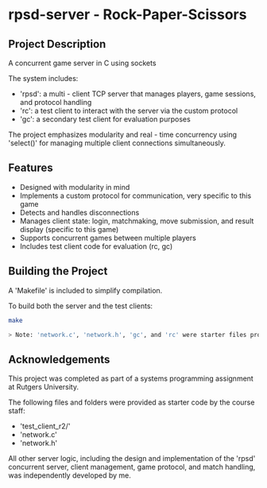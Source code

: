 # rpsd-server - Rock-Paper-Scissors
## Project Description
A concurrent game server in C using sockets

The system includes:
- 'rpsd': a multi - client TCP server that manages players, game sessions, and protocol handling
- 'rc': a test client to interact with the server via the custom protocol
- 'gc': a secondary test client for evaluation purposes

The project emphasizes modularity and real - time concurrency using 'select()' for managing multiple client connections simultaneously.

## Features
- Designed with modularity in mind
- Implements a custom protocol for communication, very specific to this game
- Detects and handles disconnections
- Manages client state: login, matchmaking, move submission, and result display (specific to this game)
- Supports concurrent games between multiple players
- Includes test client code for evaluation (rc, gc)

## Building the Project

A 'Makefile' is included to simplify compilation.

To build both the server and the test clients:

```bash
make

> Note: 'network.c', 'network.h', 'gc', and 'rc' were starter files provided by the course staff. All other logic and modifications were implemented by me.
```

## Acknowledgements
This project was completed as part of a systems programming assignment at Rutgers University.

The following files and folders were provided as starter code by the course staff:
- 'test_client_r2/'
- 'network.c'
- 'network.h'

All other server logic, including the design and implementation of the 'rpsd' concurrent server, client management, game protocol, and match handling, was independently developed by me.

